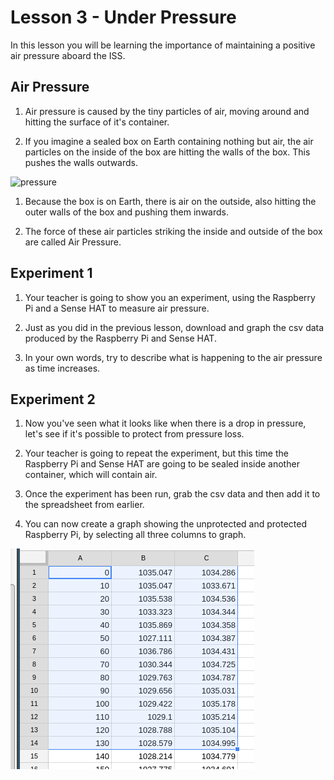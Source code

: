 # Lesson 3 - Under Pressure

In this lesson you will be learning the importance of maintaining a positive air pressure aboard the ISS.

## Air Pressure

1. Air pressure is caused by the tiny particles of air, moving around and hitting the surface of it's container.

1. If you imagine a sealed box on Earth containing nothing but air, the air particles on the inside of the box are hitting the walls of the box. This pushes the walls outwards.

![pressure](https://upload.wikimedia.org/wikipedia/commons/thumb/9/94/Pressure_exerted_by_collisions.svg/2000px-Pressure_exerted_by_collisions.svg.png)

1. Because the box is on Earth, there is air on the outside, also hitting the outer walls of the box and pushing them inwards.

1. The force of these air particles striking the inside and outside of the box are called Air Pressure. 



## Experiment 1

1. Your teacher is going to show you an experiment, using the Raspberry Pi and a Sense HAT to measure air pressure.

1. Just as you did in the previous lesson, download and graph the csv data produced by the Raspberry Pi and Sense HAT.

1. In your own words, try to describe what is happening to the air pressure as time increases.
		
## Experiment 2

1. Now you've seen what it looks like when there is a drop in pressure, let's see if it's possible to protect from pressure loss.

1. Your teacher is going to repeat the experiment, but this time the Raspberry Pi and Sense HAT are going to be sealed inside another container, which will contain air.

1. Once the experiment has been run, grab the csv data and then add it to the spreadsheet from earlier.

1. You can now create a graph showing the unprotected and protected Raspberry Pi, by selecting all three columns to graph.

![multi columns](images/multi.png)



